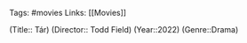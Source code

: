 Tags: #movies 
Links: [[Movies]]

(Title:: Tár)
(Director:: Todd Field)
(Year::2022)
(Genre::Drama)










